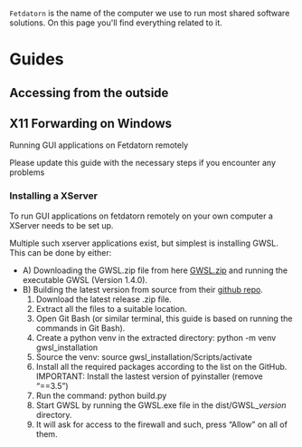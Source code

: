 `Fetdatorn` is the name of the computer we use to run most shared software solutions. On this page you'll find everything related to it.

# Guides

## Accessing from the outside


## X11 Forwarding on Windows
Running GUI applications on Fetdatorn remotely 

Please update this guide with the necessary steps if you encounter any problems 

### Installing a XServer

To run GUI applications on fetdatorn remotely on your own computer a XServer needs to be set up. 

Multiple such xserver applications exist, but simplest is installing GWSL. This can be done by either: 

* A) Downloading the GWSL.zip file from here [GWSL.zip](https://liuonline.sharepoint.com/:u:/r/sites/ToeBiters/Shared%20Documents/Files/GWSL.zip?csf=1&web=1&e=XSHDkE) and running the executable GWSL (Version 1.4.0). 
* B) Building the latest version from source from their [github repo](https://github.com/Opticos/GWSL-Source).
  1. Download the latest release .zip file. 
  2. Extract all the files to a suitable location. 
  3. Open Git Bash (or similar terminal, this guide is based on running the commands in Git Bash). 
  4. Create a python venv in the extracted directory: python -m venv gwsl_installation 
  5. Source the venv: source gwsl_installation/Scripts/activate 
  6. Install all the required packages according to the list on the GitHub. IMPORTANT: Install the lastest version of pyinstaller (remove “==3.5”) 
  7. Run the command: python build.py 
  8. Start GWSL by running the GWSL.exe file in the dist/GWSL_*version* directory. 
  9. It will ask for access to the firewall and such, press “Allow” on all of them.